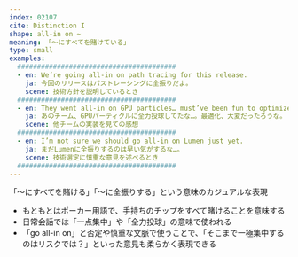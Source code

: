 ```yaml
---
index: 02107
cite: Distinction I
shape: all-in on ~
meaning: 「〜にすべてを賭けている」
type: small
examples:
  ########################################
  - en: We’re going all-in on path tracing for this release.
    ja: 今回のリリースはパストレーシングに全振りだよ。
    scene: 技術方針を説明しているとき
  ########################################
  - en: They went all-in on GPU particles… must’ve been fun to optimize.
    ja: あのチーム、GPUパーティクルに全力投球してたな…。最適化、大変だったろうな。
    scene: 他チームの実装を見ての感想
  ########################################
  - en: I’m not sure we should go all-in on Lumen just yet.
    ja: まだLumenに全振りするのは早い気がするな…。
    scene: 技術選定に慎重な意見を述べるとき
  ########################################
---
```


「〜にすべてを賭ける」「〜に全振りする」という意味のカジュアルな表現

- もともとはポーカー用語で、手持ちのチップをすべて賭けることを意味する
- 日常会話では「一点集中」や「全力投球」の意味で使われる
- 「go all-in on」と否定や慎重な文脈で使うことで、「そこまで一極集中するのはリスクでは？」といった意見も柔らかく表現できる
